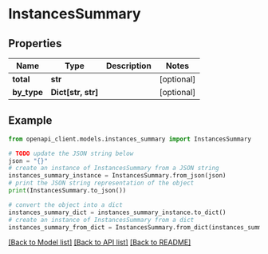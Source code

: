 # InstancesSummary


## Properties

Name | Type | Description | Notes
------------ | ------------- | ------------- | -------------
**total** | **str** |  | [optional] 
**by_type** | **Dict[str, str]** |  | [optional] 

## Example

```python
from openapi_client.models.instances_summary import InstancesSummary

# TODO update the JSON string below
json = "{}"
# create an instance of InstancesSummary from a JSON string
instances_summary_instance = InstancesSummary.from_json(json)
# print the JSON string representation of the object
print(InstancesSummary.to_json())

# convert the object into a dict
instances_summary_dict = instances_summary_instance.to_dict()
# create an instance of InstancesSummary from a dict
instances_summary_from_dict = InstancesSummary.from_dict(instances_summary_dict)
```
[[Back to Model list]](../README.md#documentation-for-models) [[Back to API list]](../README.md#documentation-for-api-endpoints) [[Back to README]](../README.md)



